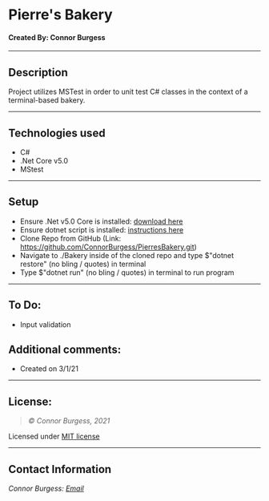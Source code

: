 # Pierre's Bakery
#### Created By: Connor Burgess 
* * *

## Description  
Project utilizes MSTest in order to unit test C# classes in the context of a terminal-based bakery.

* * *

## Technologies used
* C#
* .Net Core v5.0
* MStest

* * *

## Setup

* Ensure .Net v5.0 Core is installed: [download here](https://dotnet.microsoft.com/download/dotnet/5.0)
* Ensure dotnet script is installed: [instructions here](https://github.com/filipw/dotnet-script)
* Clone Repo from GitHub (Link: https://github.com/ConnorBurgess/PierresBakery.git)
* Navigate to ./Bakery inside of the cloned repo and type $"dotnet restore" (no bling / quotes) in terminal
* Type $"dotnet run" (no bling / quotes) in terminal to run program

* * *

## To Do:
* Input validation

## Additional comments:
* Created on 3/1/21  
* * *

## License:
> *&copy; Connor Burgess, 2021*

Licensed under [MIT license](https://mit-license.org/)

* * *

## Contact Information
_Connor Burgess: [Email](connorburgesscodes@gmail.com)_